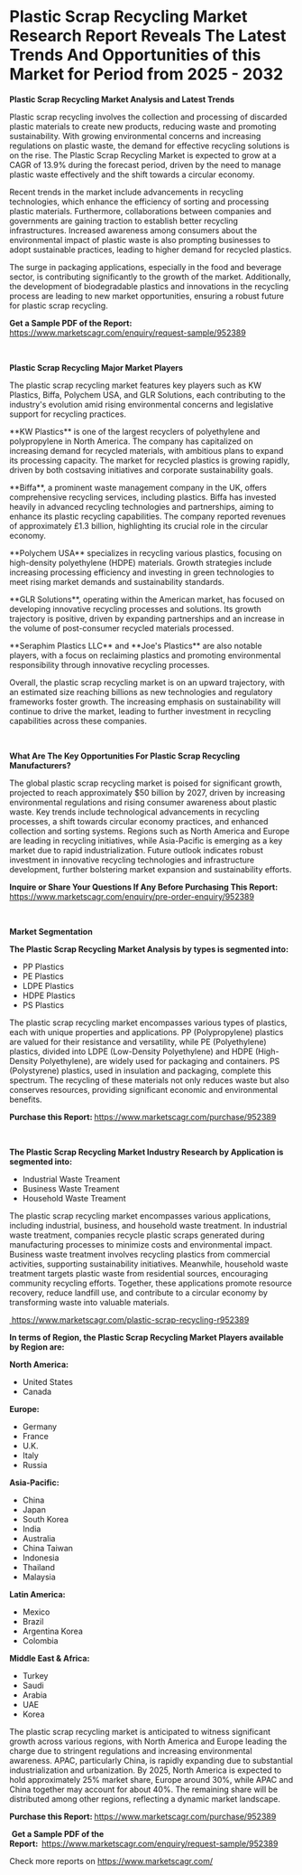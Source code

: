 <p><h1>Plastic Scrap Recycling Market Research Report Reveals The Latest Trends And Opportunities of this Market for Period from 2025 - 2032</h1></p><p><strong>Plastic Scrap Recycling Market Analysis and Latest Trends</strong></p>
<p><p>Plastic scrap recycling involves the collection and processing of discarded plastic materials to create new products, reducing waste and promoting sustainability. With growing environmental concerns and increasing regulations on plastic waste, the demand for effective recycling solutions is on the rise. The Plastic Scrap Recycling Market is expected to grow at a CAGR of 13.9% during the forecast period, driven by the need to manage plastic waste effectively and the shift towards a circular economy.</p><p>Recent trends in the market include advancements in recycling technologies, which enhance the efficiency of sorting and processing plastic materials. Furthermore, collaborations between companies and governments are gaining traction to establish better recycling infrastructures. Increased awareness among consumers about the environmental impact of plastic waste is also prompting businesses to adopt sustainable practices, leading to higher demand for recycled plastics. </p><p>The surge in packaging applications, especially in the food and beverage sector, is contributing significantly to the growth of the market. Additionally, the development of biodegradable plastics and innovations in the recycling process are leading to new market opportunities, ensuring a robust future for plastic scrap recycling.</p></p>
<p><strong>Get a Sample PDF of the Report:&nbsp;</strong> <a href="https://www.marketscagr.com/enquiry/request-sample/952389?utm_campaign=1902&utm_medium=2&utm_source=Github&utm_content=ia&utm_term=06032025&utm_id=plastic-scrap-recycling">https://www.marketscagr.com/enquiry/request-sample/952389</a></p>
<p>&nbsp;</p>
<p><strong>Plastic Scrap Recycling Major Market Players</strong></p>
<p><p>The plastic scrap recycling market features key players such as KW Plastics, Biffa, Polychem USA, and GLR Solutions, each contributing to the industry's evolution amid rising environmental concerns and legislative support for recycling practices.</p><p>**KW Plastics** is one of the largest recyclers of polyethylene and polypropylene in North America. The company has capitalized on increasing demand for recycled materials, with ambitious plans to expand its processing capacity. The market for recycled plastics is growing rapidly, driven by both costsaving initiatives and corporate sustainability goals.</p><p>**Biffa**, a prominent waste management company in the UK, offers comprehensive recycling services, including plastics. Biffa has invested heavily in advanced recycling technologies and partnerships, aiming to enhance its plastic recycling capabilities. The company reported revenues of approximately £1.3 billion, highlighting its crucial role in the circular economy.</p><p>**Polychem USA** specializes in recycling various plastics, focusing on high-density polyethylene (HDPE) materials. Growth strategies include increasing processing efficiency and investing in green technologies to meet rising market demands and sustainability standards.</p><p>**GLR Solutions**, operating within the American market, has focused on developing innovative recycling processes and solutions. Its growth trajectory is positive, driven by expanding partnerships and an increase in the volume of post-consumer recycled materials processed.</p><p>**Seraphim Plastics LLC** and **Joe's Plastics** are also notable players, with a focus on reclaiming plastics and promoting environmental responsibility through innovative recycling processes.</p><p>Overall, the plastic scrap recycling market is on an upward trajectory, with an estimated size reaching billions as new technologies and regulatory frameworks foster growth. The increasing emphasis on sustainability will continue to drive the market, leading to further investment in recycling capabilities across these companies.</p></p>
<p>&nbsp;</p>
<p><strong>What Are The Key Opportunities For Plastic Scrap Recycling Manufacturers?</strong></p>
<p><p>The global plastic scrap recycling market is poised for significant growth, projected to reach approximately $50 billion by 2027, driven by increasing environmental regulations and rising consumer awareness about plastic waste. Key trends include technological advancements in recycling processes, a shift towards circular economy practices, and enhanced collection and sorting systems. Regions such as North America and Europe are leading in recycling initiatives, while Asia-Pacific is emerging as a key market due to rapid industrialization. Future outlook indicates robust investment in innovative recycling technologies and infrastructure development, further bolstering market expansion and sustainability efforts.</p></p>
<p><strong>Inquire or Share Your Questions If Any Before Purchasing This Report:</strong> <a href="https://www.marketscagr.com/enquiry/pre-order-enquiry/952389?utm_campaign=1902&utm_medium=2&utm_source=Github&utm_content=ia&utm_term=06032025&utm_id=plastic-scrap-recycling">https://www.marketscagr.com/enquiry/pre-order-enquiry/952389</a></p>
<p>&nbsp;</p>
<p><strong>Market Segmentation</strong></p>
<p><strong>The Plastic Scrap Recycling Market Analysis by types is segmented into:</strong></p>
<p><ul><li>PP Plastics</li><li>PE Plastics</li><li>LDPE Plastics</li><li>HDPE Plastics</li><li>PS Plastics</li></ul></p>
<p><p>The plastic scrap recycling market encompasses various types of plastics, each with unique properties and applications. PP (Polypropylene) plastics are valued for their resistance and versatility, while PE (Polyethylene) plastics, divided into LDPE (Low-Density Polyethylene) and HDPE (High-Density Polyethylene), are widely used for packaging and containers. PS (Polystyrene) plastics, used in insulation and packaging, complete this spectrum. The recycling of these materials not only reduces waste but also conserves resources, providing significant economic and environmental benefits.</p></p>
<p><strong>Purchase this Report:&nbsp;</strong><a href="https://www.marketscagr.com/purchase/952389?utm_campaign=1902&utm_medium=2&utm_source=Github&utm_content=ia&utm_term=06032025&utm_id=plastic-scrap-recycling">https://www.marketscagr.com/purchase/952389</a></p>
<p>&nbsp;</p>
<p><strong>The Plastic Scrap Recycling Market Industry Research by Application is segmented into:</strong></p>
<p><ul><li>Industrial Waste Treament</li><li>Business Waste Treament</li><li>Household Waste Treament</li></ul></p>
<p><p>The plastic scrap recycling market encompasses various applications, including industrial, business, and household waste treatment. In industrial waste treatment, companies recycle plastic scraps generated during manufacturing processes to minimize costs and environmental impact. Business waste treatment involves recycling plastics from commercial activities, supporting sustainability initiatives. Meanwhile, household waste treatment targets plastic waste from residential sources, encouraging community recycling efforts. Together, these applications promote resource recovery, reduce landfill use, and contribute to a circular economy by transforming waste into valuable materials.</p></p>
<p><a href="https://www.marketscagr.com/plastic-scrap-recycling-r952389?utm_campaign=1902&utm_medium=2&utm_source=Github&utm_content=ia&utm_term=06032025&utm_id=plastic-scrap-recycling">&nbsp;https://www.marketscagr.com/plastic-scrap-recycling-r952389</a></p>
<p><strong>In terms of Region, the Plastic Scrap Recycling Market Players available by Region are:</strong></p>
<p>
    <p> <strong> North America: </strong>
        <ul>
            <li>United States</li>
            <li>Canada</li>
        </ul>
        </p> 
    <p> <strong> Europe: </strong>
        <ul>
            <li>Germany</li>
            <li>France</li>
            <li>U.K.</li>
            <li>Italy</li>
            <li>Russia</li>
        </ul>
        </p> 
    <p> <strong> Asia-Pacific: </strong>
        <ul>
            <li>China</li>
            <li>Japan</li>
            <li>South Korea</li>
            <li>India</li>
            <li>Australia</li>
            <li>China Taiwan</li>
            <li>Indonesia</li>
            <li>Thailand</li>
            <li>Malaysia</li>
        </ul>
        </p> 
    <p> <strong> Latin America: </strong>
        <ul>
            <li>Mexico</li>
            <li>Brazil</li>
            <li>Argentina Korea</li>
            <li>Colombia</li>
        </ul>
        </p> 
    <p> <strong> Middle East & Africa: </strong>
        <ul>
            <li>Turkey</li>
            <li>Saudi</li>
            <li>Arabia</li>
            <li>UAE</li>
            <li>Korea</li>
        </ul>
    </p>
    </p>
<p><p>The plastic scrap recycling market is anticipated to witness significant growth across various regions, with North America and Europe leading the charge due to stringent regulations and increasing environmental awareness. APAC, particularly China, is rapidly expanding due to substantial industrialization and urbanization. By 2025, North America is expected to hold approximately 25% market share, Europe around 30%, while APAC and China together may account for about 40%. The remaining share will be distributed among other regions, reflecting a dynamic market landscape.</p></p>
<p><strong>Purchase this Report: </strong><a href="https://www.marketscagr.com/purchase/952389?utm_campaign=1902&utm_medium=2&utm_source=Github&utm_content=ia&utm_term=06032025&utm_id=plastic-scrap-recycling">https://www.marketscagr.com/purchase/952389</a></p>
<p>&nbsp;<strong>Get a Sample PDF of the Report:&nbsp;&nbsp;</strong><a href="https://www.marketscagr.com/enquiry/request-sample/952389?utm_campaign=1902&utm_medium=2&utm_source=Github&utm_content=ia&utm_term=06032025&utm_id=plastic-scrap-recycling">https://www.marketscagr.com/enquiry/request-sample/952389</a></p>
<p><strong></strong></p>
<p>Check more reports on <a href="https://www.marketscagr.com/?utm_campaign=1902&utm_medium=2&utm_source=Github&utm_content=ia&utm_term=06032025&utm_id=plastic-scrap-recycling">https://www.marketscagr.com/</a></p>